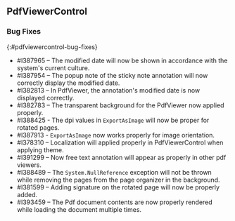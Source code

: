 ## PdfViewerControl

### Bug Fixes
{:#pdfviewercontrol-bug-fixes}
* \#I387965 – The modified date will now be shown in accordance with the system's current culture.
* \#I387954 – The popup note of the sticky note annotation will now correctly display the modified date.
* \#I382813 – In PdfViewer, the annotation's modified date is now displayed correctly.
* \#I382783 – The transparent background for the PdfViewer now applied properly.
* \#I388425 - The dpi values in `ExportAsImage` will now be proper for rotated pages.
* \#I387913 - `ExportAsImage` now works properly for image orientation.
* \#I378310 – Localization will applied properly in PdfViewerControl when applying theme.
* \#I391299 – Now free text annotation will appear as properly in other pdf viewers.
* \#I388489 – The `System.NullReference` exception will not be thrown while removing the pages from the page organizer in the background.
* \#I381599 – Adding signature on the rotated page will now be properly added.
* \#I393459 – The Pdf document contents are now properly rendered while loading the document multiple times.
